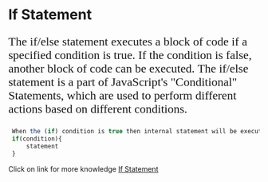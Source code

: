 # If Statement
<p style=font-family:apple;font-size:1.5rem;>The if/else statement executes a block of code if a specified condition is true. If the condition is false, another block of code can be executed. The if/else statement is a part of JavaScript's "Conditional" Statements, which are used to perform different actions based on different conditions.</p>

```javascript
 When the (if) condition is true then internal statement will be executed
 if(condition){
     statement
 }
```
Click on link for more knowledge [If Statement](../js/12.if%20statement.js)